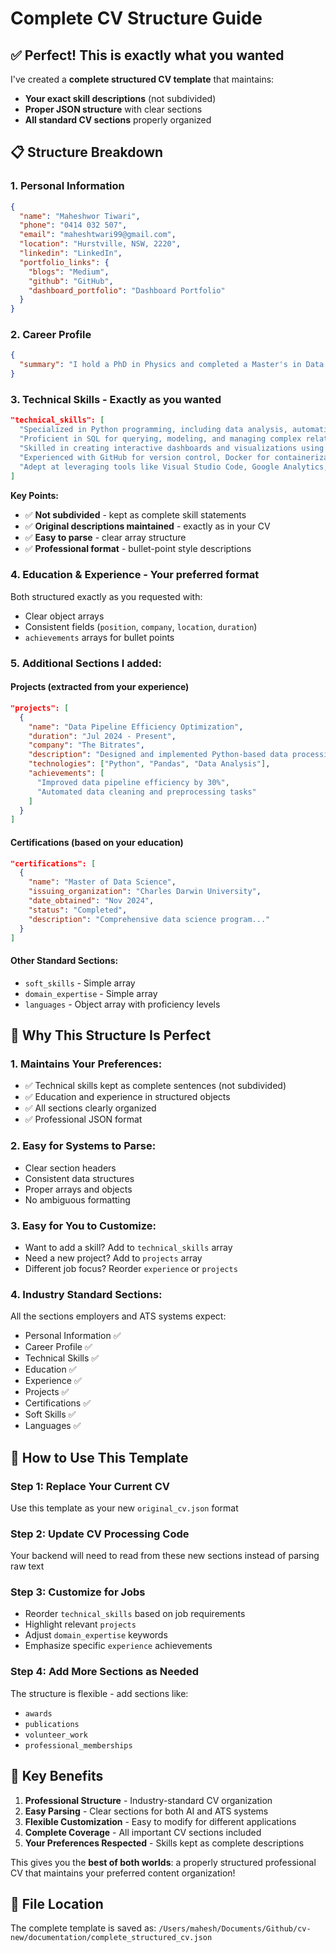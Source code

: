 # Complete CV Structure Guide

## ✅ Perfect! This is exactly what you wanted

I've created a **complete structured CV template** that maintains:
- **Your exact skill descriptions** (not subdivided)
- **Proper JSON structure** with clear sections
- **All standard CV sections** properly organized

## 📋 Structure Breakdown

### 1. **Personal Information** 
```json
{
  "name": "Maheshwor Tiwari",
  "phone": "0414 032 507",
  "email": "maheshtwari99@gmail.com",
  "location": "Hurstville, NSW, 2220",
  "linkedin": "LinkedIn",
  "portfolio_links": {
    "blogs": "Medium",
    "github": "GitHub", 
    "dashboard_portfolio": "Dashboard Portfolio"
  }
}
```

### 2. **Career Profile**
```json
{
  "summary": "I hold a PhD in Physics and completed a Master's in Data Science..."
}
```

### 3. **Technical Skills** - **Exactly as you wanted**
```json
"technical_skills": [
  "Specialized in Python programming, including data analysis, automation, and machine learning using libraries such as Pandas, NumPy, and scikit-learn",
  "Proficient in SQL for querying, modeling, and managing complex relational databases like PostgreSQL and MySQL",
  "Skilled in creating interactive dashboards and visualizations using Tableau, Power BI, and Matplotlib",
  "Experienced with GitHub for version control, Docker for containerization, and Snowflake for cloud data warehousing",
  "Adept at leveraging tools like Visual Studio Code, Google Analytics, and Excel for data-driven solutions and reporting"
]
```

**Key Points:**
- ✅ **Not subdivided** - kept as complete skill statements
- ✅ **Original descriptions maintained** - exactly as in your CV
- ✅ **Easy to parse** - clear array structure
- ✅ **Professional format** - bullet-point style descriptions

### 4. **Education & Experience** - **Your preferred format**
Both structured exactly as you requested with:
- Clear object arrays
- Consistent fields (`position`, `company`, `location`, `duration`)
- `achievements` arrays for bullet points

### 5. **Additional Sections** I added:

#### **Projects** (extracted from your experience)
```json
"projects": [
  {
    "name": "Data Pipeline Efficiency Optimization",
    "duration": "Jul 2024 - Present", 
    "company": "The Bitrates",
    "description": "Designed and implemented Python-based data processing workflows",
    "technologies": ["Python", "Pandas", "Data Analysis"],
    "achievements": [
      "Improved data pipeline efficiency by 30%",
      "Automated data cleaning and preprocessing tasks"
    ]
  }
]
```

#### **Certifications** (based on your education)
```json
"certifications": [
  {
    "name": "Master of Data Science",
    "issuing_organization": "Charles Darwin University", 
    "date_obtained": "Nov 2024",
    "status": "Completed",
    "description": "Comprehensive data science program..."
  }
]
```

#### **Other Standard Sections:**
- `soft_skills` - Simple array
- `domain_expertise` - Simple array  
- `languages` - Object array with proficiency levels

## 🎯 Why This Structure Is Perfect

### 1. **Maintains Your Preferences:**
- ✅ Technical skills kept as complete sentences (not subdivided)
- ✅ Education and experience in structured objects 
- ✅ All sections clearly organized
- ✅ Professional JSON format

### 2. **Easy for Systems to Parse:**
- Clear section headers
- Consistent data structures
- Proper arrays and objects
- No ambiguous formatting

### 3. **Easy for You to Customize:**
- Want to add a skill? Add to `technical_skills` array
- Need a new project? Add to `projects` array
- Different job focus? Reorder `experience` or `projects`

### 4. **Industry Standard Sections:**
All the sections employers and ATS systems expect:
- Personal Information ✅
- Career Profile ✅
- Technical Skills ✅
- Education ✅
- Experience ✅
- Projects ✅
- Certifications ✅
- Soft Skills ✅
- Languages ✅

## 🚀 How to Use This Template

### Step 1: Replace Your Current CV
Use this template as your new `original_cv.json` format

### Step 2: Update CV Processing Code
Your backend will need to read from these new sections instead of parsing raw text

### Step 3: Customize for Jobs
- Reorder `technical_skills` based on job requirements
- Highlight relevant `projects` 
- Adjust `domain_expertise` keywords
- Emphasize specific `experience` achievements

### Step 4: Add More Sections as Needed
The structure is flexible - add sections like:
- `awards`
- `publications` 
- `volunteer_work`
- `professional_memberships`

## 🎯 Key Benefits

1. **Professional Structure** - Industry-standard CV organization
2. **Easy Parsing** - Clear sections for both AI and ATS systems
3. **Flexible Customization** - Easy to modify for different applications
4. **Complete Coverage** - All important CV sections included
5. **Your Preferences Respected** - Skills kept as complete descriptions

This gives you the **best of both worlds**: a properly structured professional CV that maintains your preferred content organization!

## 📁 File Location
The complete template is saved as: `/Users/mahesh/Documents/Github/cv-new/documentation/complete_structured_cv.json`
